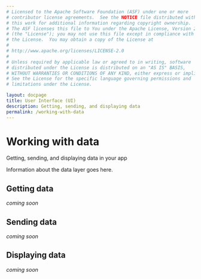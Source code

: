 ```yaml
---
# Licensed to the Apache Software Foundation (ASF) under one or more
# contributor license agreements.  See the NOTICE file distributed with
# this work for additional information regarding copyright ownership.
# The ASF licenses this file to You under the Apache License, Version 2.0
# (the "License"); you may not use this file except in compliance with
# the License.  You may obtain a copy of the License at
# 
# http://www.apache.org/licenses/LICENSE-2.0
# 
# Unless required by applicable law or agreed to in writing, software
# distributed under the License is distributed on an "AS IS" BASIS,
# WITHOUT WARRANTIES OR CONDITIONS OF ANY KIND, either express or implied.
# See the License for the specific language governing permissions and
# limitations under the License.

layout: docpage
title: User Interface (UI)
description: Getting, sending, and displaying data
permalink: /working-with-data
---
```


# Working with data

Getting, sending, and displaying data in your app

Information about the data layer goes here.

## Getting data

_coming soon_

## Sending data

_coming soon_

## Displaying data

_coming soon_
